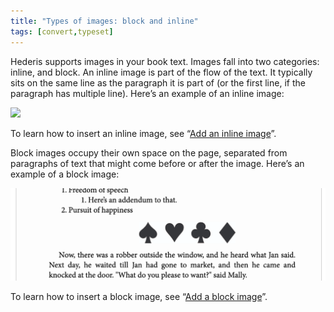 ```yaml
---
title: "Types of images: block and inline"
tags: [convert,typeset]
---
```

 
<html><body><section data-type="chapter" class="hsecchapter" data-hederis-type="hsecchapter" id="block-and-inline-images" data-pi-attrs="id: block-and-inline-images; data-tags: convert,typeset;" role="doc-chapter" data-tags="convert,typeset" data-author-name=" " data-book-title=" " title="Types of images: block and inline"><p class="hblkp" data-hederis-type="hblkp" id="prxjJmnEk">Hederis supports images in your book text. Images fall into two categories: inline, and block. An inline image is part of the flow of the text. It typically sits on the same line as the paragraph it is part of (or the first line, if the paragraph has multiple line). Here&#8217;s an example of an inline image:</p><img data-hederis-type="hblkimg" class="hblkimg" id="pntt2xged" src="/images/imgtyps1.png" data-img-src="/images/imgtyps1.png"/><p class="hblkp" data-hederis-type="hblkp" id="pZ6Pc0jAc">To learn how to insert an inline image, see &#8220;<a href="{% link _docs/add-an-inline-image.md %}" data-hederis-type="hspana" id="p1EeuPgsH"><span class="Hyperlink" data-hederis-type="hspnspan" id="pu094YaPh">Add an inline image</span></a>&#8221;.</p><p class="hblkp" data-hederis-type="hblkp" id="pd8gjNK1a">Block images occupy their own space on the page, separated from paragraphs of text that might come before or after the image. Here&#8217;s an example of a block image:</p><img data-hederis-type="hblkimg" class="hblkimg" id="pQwlNAtXE" src="/images/imgtypes2.png" data-img-src="/images/imgtypes2.png"/><p class="hblkp" data-hederis-type="hblkp" id="pfUbpSQbA">To learn how to insert a block image, see &#8220;<a href="{% link _docs/add-an-image.md %}" data-hederis-type="hspana" id="puORhoi0f"><span class="Hyperlink" data-hederis-type="hspnspan" id="p1BhPJONt">Add a block image</span></a>&#8221;.</p></section></body></html>
